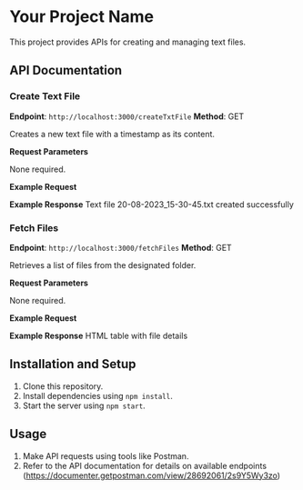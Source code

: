 # Your Project Name

This project provides APIs for creating and managing text files.

## API Documentation

### Create Text File

**Endpoint**: `http://localhost:3000/createTxtFile`
**Method**: GET

Creates a new text file with a timestamp as its content.

**Request Parameters**

None required.

**Example Request**

**Example Response**
Text file 20-08-2023_15-30-45.txt created successfully

### Fetch Files

**Endpoint**: `http://localhost:3000/fetchFiles`
**Method**: GET

Retrieves a list of files from the designated folder.

**Request Parameters**

None required.

**Example Request**

**Example Response**
HTML table with file details

## Installation and Setup

1. Clone this repository.
2. Install dependencies using `npm install`.
3. Start the server using `npm start`.

## Usage

1. Make API requests using tools like Postman.
2. Refer to the API documentation for details on available endpoints (https://documenter.getpostman.com/view/28692061/2s9Y5Wy3zo)


